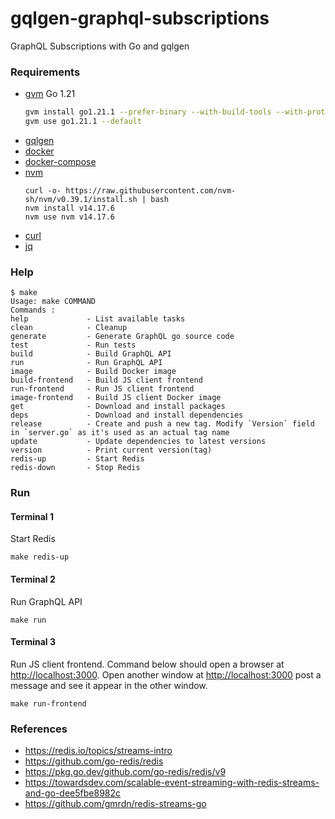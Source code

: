 # gqlgen-graphql-subscriptions

GraphQL Subscriptions with Go and gqlgen

### Requirements

* [gvm](https://github.com/moovweb/gvm) Go 1.21
    ```bash
    gvm install go1.21.1 --prefer-binary --with-build-tools --with-protobuf
    gvm use go1.21.1 --default
    ```
- [gqlgen](https://github.com/99designs/gqlgen)
- [docker](https://docs.docker.com/engine/install/)
- [docker-compose](https://docs.docker.com/compose/install/)
- [nvm](https://github.com/nvm-sh/nvm#install--update-script)
  ```shell
  curl -o- https://raw.githubusercontent.com/nvm-sh/nvm/v0.39.1/install.sh | bash
  nvm install v14.17.6
  nvm use nvm v14.17.6
  ```
- [curl](https://help.ubidots.com/en/articles/2165289-learn-how-to-install-run-curl-on-windows-macosx-linux)
- [jq](https://github.com/stedolan/jq/wiki/Installation)

### Help

```text
$ make
Usage: make COMMAND
Commands :
help             - List available tasks
clean            - Cleanup
generate         - Generate GraphQL go source code
test             - Run tests
build            - Build GraphQL API
run              - Run GraphQL API
image            - Build Docker image
build-frontend   - Build JS client frontend
run-frontend     - Run JS client frontend
image-frontend   - Build JS client Docker image
get              - Download and install packages
deps             - Download and install dependencies
release          - Create and push a new tag. Modify `Version` field in `server.go` as it's used as an actual tag name
update           - Update dependencies to latest versions
version          - Print current version(tag)
redis-up         - Start Redis
redis-down       - Stop Redis
```
### Run

#### Terminal 1

Start Redis
```shell
make redis-up
```

#### Terminal 2

Run GraphQL API
```shell
make run
```

#### Terminal 3

Run JS client frontend. Command below should open a browser at [http://localhost:3000](http://localhost:3000).
Open another window at [http://localhost:3000](http://localhost:3000) post a message and see it appear in the other window.

```shell
make run-frontend
```

### References

* https://redis.io/topics/streams-intro
* https://github.com/go-redis/redis
* https://pkg.go.dev/github.com/go-redis/redis/v9
* https://towardsdev.com/scalable-event-streaming-with-redis-streams-and-go-dee5fbe8982c
* https://github.com/gmrdn/redis-streams-go
